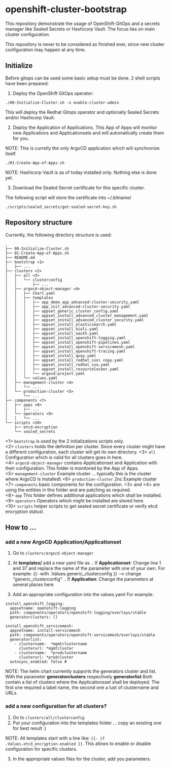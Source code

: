 # openshift-cluster-bootstrap

This repository demonstrate the usage of OpenShift-GitOps and a secrets manager like Sealed Secrets or Hashicorp Vault. 
The focus lies on main cluster configuration.

This repository is never to be considered as finished ever, since new cluster configuration may happen at any time. 

## Initialize

Before gitops can be used some basic setup must be done. 2 shell scripts have been prepared:

1. Deploy the OpenShift GitOps operator: 
```
./00-Initialize-Cluster.sh -o enable-cluster-admin
```

This will deploy the Redhat Gitops operator and optionally Sealed Secrets and/or Hashicorp Vault. 

2. Deploy the Application of Applications. This App of Apps will monitor new Applications and Applicationsets and will automatically create them for you. 

NOTE: This is curretly the only ArgoCD application which will synchronize itself. 

```
./01-Create-App-of-Apps.sh
```

NOTE: Hashicorp Vault is as of today installed only. Nothing else is done yet.

3. Download the Sealed Secret certificate for this specific cluster.

The following script will store the certificate into ~/.bitname/
```
./scripts/sealed_secrets/get-sealed-secret-key.sh
```

## Repository structure

Currently, the following directory structure is used: 

``` 
.
├── 00-Initialize-Cluster.sh
├── 01-Create-App-of-Apps.sh
├── README.md
├── bootstrap <1>
│   ├── ...
├── clusters <2>
│   ├── all <3>
│   │   └── clusterconfig
│   │       ├── ...
│   ├── argocd-object-manager <4>
│   │   ├── Chart.yaml
│   │   ├── templates
│   │   │   ├── app_demo_app_advanced-cluster-security.yaml
│   │   │   ├── app_init_advanced-cluster-security.yaml
│   │   │   ├── appset_generic_cluster_config.yaml
│   │   │   ├── appset_install_advanced_cluster_management.yaml
│   │   │   ├── appset_install_advanced_cluster_security.yaml
│   │   │   ├── appset_install_elasticsearch.yaml
│   │   │   ├── appset_install_kiali.yaml
│   │   │   ├── appset_install_oauth.yaml
│   │   │   ├── appset_install_openshift-logging.yaml
│   │   │   ├── appset_install_openshift-pipelines.yaml
│   │   │   ├── appset_install_openshift-servicemesh.yaml
│   │   │   ├── appset_install_openshift-tracing.yaml
│   │   │   ├── appset_install_quay.yaml
│   │   │   ├── appset_install_redhat_sso\ copy.yaml
│   │   │   ├── appset_install_redhat_sso.yaml
│   │   │   ├── appset_install_resourcelocker.yaml
│   │   │   └── argocd-project.yaml
│   │   └── values.yaml
│   ├── management-cluster <4>
│   │   └── ...
│   └── production-cluster <5>
│       └── ...
├── components <7>
│   ├── apps <8>
│   │   ├── ...
│   └── operators <9>
│   │   └── ...
└── scripts <10>
    ├── etcd-encryption
    └── sealed_secrets
```

<1> ```bootstrap``` is used by the 2 initializations scripts only.\
<2> ```clusters``` holds the definition per cluster. Since every cluster might have a different configuration, each cluster will get its own directory.
<3> ```all``` Configuration which is valid for all clusters goes in here. \
<4> ```argocd-object-manager``` contains Applicationset and Application with their configuration. This folder is monitored by the App of Apps. \
<5> ```management-cluster``` Example cluster ... typically this is the cluster where ArgoCD is installed\ 
<6> ```production-cluster``` 2nc Example cluster \
<7> ```components``` basic components for the configuration. <3> and <4> are using the entities in this folder and are patching as required.  \
<8> ```app``` This folder defines additional applications which shall be installed. \
<9> ```operators``` Operators which might be installed are stored here. \
<10> ```scripts``` helper scripts to get sealed secret certificate or verify etcd encryption status\

## How to ... 

### add a new ArgoCD Application/Applicationset

1. Go to ```clusters/argocd-object-manager``` 
2. At **templates/** add a new yaml file as
.. If **Applicationset**:
   Change line 1 and 37 and replace the name of the parameter with one of your own. For example: {{- with .Values.generic_clusterconfig }} --> change "generic_clusterconfig"
.. If **Application**: 
   Change the parameters at several places here

3. Add an appropriate configuration into the values.yaml  For example:

```
install_openshift_logging:
  appsetname: openshift-logging
  path: components/operators/openshift-logging/overlays/stable
  generatorclusters: []

install_openshift_servicemesh:
  appsetname: install-servicemesh
  path: components/operators/openshift-servicemesh/overlays/stable
  generatorlist:
    - clustername:  *mgmtclustername
      clusterurl: *mgmtcluster
    - clustername:  *prodclustername
      clusterurl: *prodcluster
  autosync_enabled: false # 
```

NOTE: The helm chart currently supports the generators cluster and list. With the parameter **generatorclusters** respectively **generatorlist**
Both contain a list of clusters where the Applicationsset shall be deployed. The first one required a label name, the second one a lust of clustername and URLs.

### add a new configuration for all clusters? 

1. Go to ```clusters/all/clusterconfig``` 
2. Put your configuration into the templates folder ... copy an existing one for best result :)

NOTE: All templates start with a line like: ```{{- if .Values.etcd_encryption.enabled }}```. This allows to enable or disable configuration for specific clusters. 

3. In the appropriate values files for the cluster, add you parameters. 